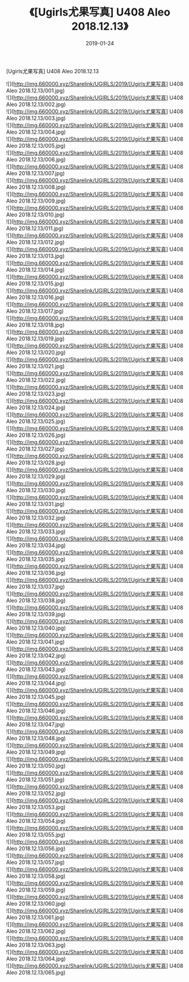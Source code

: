 ﻿---
layout: post
title:  《[Ugirls尤果写真] U408 Aleo 2018.12.13》
date:   2019-01-24
img: http://img.660000.xyz/Sharelink/UGIRLS/2019/[Ugirls尤果写真] U408 Aleo 2018.12.13/000.jpg
categories: [美女, 清纯, 唯美]
---

[Ugirls尤果写真] U408 Aleo 2018.12.13

 ![](http://img.660000.xyz/Sharelink/UGIRLS/2019/[Ugirls尤果写真] U408 Aleo 2018.12.13/001.jpg) <br>![](http://img.660000.xyz/Sharelink/UGIRLS/2019/[Ugirls尤果写真] U408 Aleo 2018.12.13/002.jpg) <br>![](http://img.660000.xyz/Sharelink/UGIRLS/2019/[Ugirls尤果写真] U408 Aleo 2018.12.13/003.jpg) <br>![](http://img.660000.xyz/Sharelink/UGIRLS/2019/[Ugirls尤果写真] U408 Aleo 2018.12.13/004.jpg) <br>![](http://img.660000.xyz/Sharelink/UGIRLS/2019/[Ugirls尤果写真] U408 Aleo 2018.12.13/005.jpg) <br>![](http://img.660000.xyz/Sharelink/UGIRLS/2019/[Ugirls尤果写真] U408 Aleo 2018.12.13/006.jpg) <br>![](http://img.660000.xyz/Sharelink/UGIRLS/2019/[Ugirls尤果写真] U408 Aleo 2018.12.13/007.jpg) <br>![](http://img.660000.xyz/Sharelink/UGIRLS/2019/[Ugirls尤果写真] U408 Aleo 2018.12.13/008.jpg) <br>![](http://img.660000.xyz/Sharelink/UGIRLS/2019/[Ugirls尤果写真] U408 Aleo 2018.12.13/009.jpg) <br>![](http://img.660000.xyz/Sharelink/UGIRLS/2019/[Ugirls尤果写真] U408 Aleo 2018.12.13/010.jpg) <br>![](http://img.660000.xyz/Sharelink/UGIRLS/2019/[Ugirls尤果写真] U408 Aleo 2018.12.13/011.jpg) <br>![](http://img.660000.xyz/Sharelink/UGIRLS/2019/[Ugirls尤果写真] U408 Aleo 2018.12.13/012.jpg) <br>![](http://img.660000.xyz/Sharelink/UGIRLS/2019/[Ugirls尤果写真] U408 Aleo 2018.12.13/013.jpg) <br>![](http://img.660000.xyz/Sharelink/UGIRLS/2019/[Ugirls尤果写真] U408 Aleo 2018.12.13/014.jpg) <br>![](http://img.660000.xyz/Sharelink/UGIRLS/2019/[Ugirls尤果写真] U408 Aleo 2018.12.13/015.jpg) <br>![](http://img.660000.xyz/Sharelink/UGIRLS/2019/[Ugirls尤果写真] U408 Aleo 2018.12.13/016.jpg) <br>![](http://img.660000.xyz/Sharelink/UGIRLS/2019/[Ugirls尤果写真] U408 Aleo 2018.12.13/017.jpg) <br>![](http://img.660000.xyz/Sharelink/UGIRLS/2019/[Ugirls尤果写真] U408 Aleo 2018.12.13/018.jpg) <br>![](http://img.660000.xyz/Sharelink/UGIRLS/2019/[Ugirls尤果写真] U408 Aleo 2018.12.13/019.jpg) <br>![](http://img.660000.xyz/Sharelink/UGIRLS/2019/[Ugirls尤果写真] U408 Aleo 2018.12.13/020.jpg) <br>![](http://img.660000.xyz/Sharelink/UGIRLS/2019/[Ugirls尤果写真] U408 Aleo 2018.12.13/021.jpg) <br>![](http://img.660000.xyz/Sharelink/UGIRLS/2019/[Ugirls尤果写真] U408 Aleo 2018.12.13/022.jpg) <br>![](http://img.660000.xyz/Sharelink/UGIRLS/2019/[Ugirls尤果写真] U408 Aleo 2018.12.13/023.jpg) <br>![](http://img.660000.xyz/Sharelink/UGIRLS/2019/[Ugirls尤果写真] U408 Aleo 2018.12.13/024.jpg) <br>![](http://img.660000.xyz/Sharelink/UGIRLS/2019/[Ugirls尤果写真] U408 Aleo 2018.12.13/025.jpg) <br>![](http://img.660000.xyz/Sharelink/UGIRLS/2019/[Ugirls尤果写真] U408 Aleo 2018.12.13/026.jpg) <br>![](http://img.660000.xyz/Sharelink/UGIRLS/2019/[Ugirls尤果写真] U408 Aleo 2018.12.13/027.jpg) <br>![](http://img.660000.xyz/Sharelink/UGIRLS/2019/[Ugirls尤果写真] U408 Aleo 2018.12.13/028.jpg) <br>![](http://img.660000.xyz/Sharelink/UGIRLS/2019/[Ugirls尤果写真] U408 Aleo 2018.12.13/029.jpg) <br>![](http://img.660000.xyz/Sharelink/UGIRLS/2019/[Ugirls尤果写真] U408 Aleo 2018.12.13/030.jpg) <br>![](http://img.660000.xyz/Sharelink/UGIRLS/2019/[Ugirls尤果写真] U408 Aleo 2018.12.13/031.jpg) <br>![](http://img.660000.xyz/Sharelink/UGIRLS/2019/[Ugirls尤果写真] U408 Aleo 2018.12.13/032.jpg) <br>![](http://img.660000.xyz/Sharelink/UGIRLS/2019/[Ugirls尤果写真] U408 Aleo 2018.12.13/033.jpg) <br>![](http://img.660000.xyz/Sharelink/UGIRLS/2019/[Ugirls尤果写真] U408 Aleo 2018.12.13/034.jpg) <br>![](http://img.660000.xyz/Sharelink/UGIRLS/2019/[Ugirls尤果写真] U408 Aleo 2018.12.13/035.jpg) <br>![](http://img.660000.xyz/Sharelink/UGIRLS/2019/[Ugirls尤果写真] U408 Aleo 2018.12.13/036.jpg) <br>![](http://img.660000.xyz/Sharelink/UGIRLS/2019/[Ugirls尤果写真] U408 Aleo 2018.12.13/037.jpg) <br>![](http://img.660000.xyz/Sharelink/UGIRLS/2019/[Ugirls尤果写真] U408 Aleo 2018.12.13/038.jpg) <br>![](http://img.660000.xyz/Sharelink/UGIRLS/2019/[Ugirls尤果写真] U408 Aleo 2018.12.13/039.jpg) <br>![](http://img.660000.xyz/Sharelink/UGIRLS/2019/[Ugirls尤果写真] U408 Aleo 2018.12.13/040.jpg) <br>![](http://img.660000.xyz/Sharelink/UGIRLS/2019/[Ugirls尤果写真] U408 Aleo 2018.12.13/041.jpg) <br>![](http://img.660000.xyz/Sharelink/UGIRLS/2019/[Ugirls尤果写真] U408 Aleo 2018.12.13/042.jpg) <br>![](http://img.660000.xyz/Sharelink/UGIRLS/2019/[Ugirls尤果写真] U408 Aleo 2018.12.13/043.jpg) <br>![](http://img.660000.xyz/Sharelink/UGIRLS/2019/[Ugirls尤果写真] U408 Aleo 2018.12.13/044.jpg) <br>![](http://img.660000.xyz/Sharelink/UGIRLS/2019/[Ugirls尤果写真] U408 Aleo 2018.12.13/045.jpg) <br>![](http://img.660000.xyz/Sharelink/UGIRLS/2019/[Ugirls尤果写真] U408 Aleo 2018.12.13/046.jpg) <br>![](http://img.660000.xyz/Sharelink/UGIRLS/2019/[Ugirls尤果写真] U408 Aleo 2018.12.13/047.jpg) <br>![](http://img.660000.xyz/Sharelink/UGIRLS/2019/[Ugirls尤果写真] U408 Aleo 2018.12.13/048.jpg) <br>![](http://img.660000.xyz/Sharelink/UGIRLS/2019/[Ugirls尤果写真] U408 Aleo 2018.12.13/049.jpg) <br>![](http://img.660000.xyz/Sharelink/UGIRLS/2019/[Ugirls尤果写真] U408 Aleo 2018.12.13/050.jpg) <br>![](http://img.660000.xyz/Sharelink/UGIRLS/2019/[Ugirls尤果写真] U408 Aleo 2018.12.13/051.jpg) <br>![](http://img.660000.xyz/Sharelink/UGIRLS/2019/[Ugirls尤果写真] U408 Aleo 2018.12.13/052.jpg) <br>![](http://img.660000.xyz/Sharelink/UGIRLS/2019/[Ugirls尤果写真] U408 Aleo 2018.12.13/053.jpg) <br>![](http://img.660000.xyz/Sharelink/UGIRLS/2019/[Ugirls尤果写真] U408 Aleo 2018.12.13/054.jpg) <br>![](http://img.660000.xyz/Sharelink/UGIRLS/2019/[Ugirls尤果写真] U408 Aleo 2018.12.13/055.jpg) <br>![](http://img.660000.xyz/Sharelink/UGIRLS/2019/[Ugirls尤果写真] U408 Aleo 2018.12.13/056.jpg) <br>![](http://img.660000.xyz/Sharelink/UGIRLS/2019/[Ugirls尤果写真] U408 Aleo 2018.12.13/057.jpg) <br>![](http://img.660000.xyz/Sharelink/UGIRLS/2019/[Ugirls尤果写真] U408 Aleo 2018.12.13/058.jpg) <br>![](http://img.660000.xyz/Sharelink/UGIRLS/2019/[Ugirls尤果写真] U408 Aleo 2018.12.13/059.jpg) <br>![](http://img.660000.xyz/Sharelink/UGIRLS/2019/[Ugirls尤果写真] U408 Aleo 2018.12.13/060.jpg) <br>![](http://img.660000.xyz/Sharelink/UGIRLS/2019/[Ugirls尤果写真] U408 Aleo 2018.12.13/061.jpg) <br>![](http://img.660000.xyz/Sharelink/UGIRLS/2019/[Ugirls尤果写真] U408 Aleo 2018.12.13/062.jpg) <br>![](http://img.660000.xyz/Sharelink/UGIRLS/2019/[Ugirls尤果写真] U408 Aleo 2018.12.13/063.jpg) <br>![](http://img.660000.xyz/Sharelink/UGIRLS/2019/[Ugirls尤果写真] U408 Aleo 2018.12.13/064.jpg) <br>![](http://img.660000.xyz/Sharelink/UGIRLS/2019/[Ugirls尤果写真] U408 Aleo 2018.12.13/065.jpg) <br>